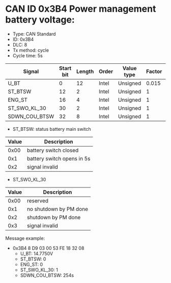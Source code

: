 # CAN ID 0x3B4 Power management battery voltage:
- Type: CAN Standard
- ID: 0x3B4
- DLC: 8
- Tx method: cycle
- Cycle time: 5s

|Signal|Start bit|Length|Order|Value type|Factor|Offset|Unit|
|------|---------|------|-----|----------|------|------|----|
|U_BT|0|12|Intel|Unsigned|0.015|0|V|
|ST_BTSW|12|2|Intel|Unsigned|1|0||
|ENG_ST|16|4|Intel|Unsigned|1|0||
|ST_SWO_KL_30|30|2|Intel|Unsigned|1|0||
|SDWN_COU_BTSW|32|8|Intel|Unsigned|1|0||

- ST_BTSW: status battery main switch

|Value|Description|
|-----|-----------|
|0x00|battery switch closed|
|0x1|battery switch opens in 5s|
|0x2|signal invalid|

- ST_SWO_KL_30

|Value|Description|
|-----|-----------|
|0x00|reserved|
|0x1|no shutdown by PM done|
|0x2|shutdown by PM done|
|0x3|signal invalid|

Message example:
- 0x3B4 8 D9 03 00 53 FE 18 32 08
    - U_BT: 14.7750V
    - ST_BTSW: 0
    - ENG_ST:  0 
    - ST_SWO_KL_30: 1
    - SDWN_COU_BTSW: 254s